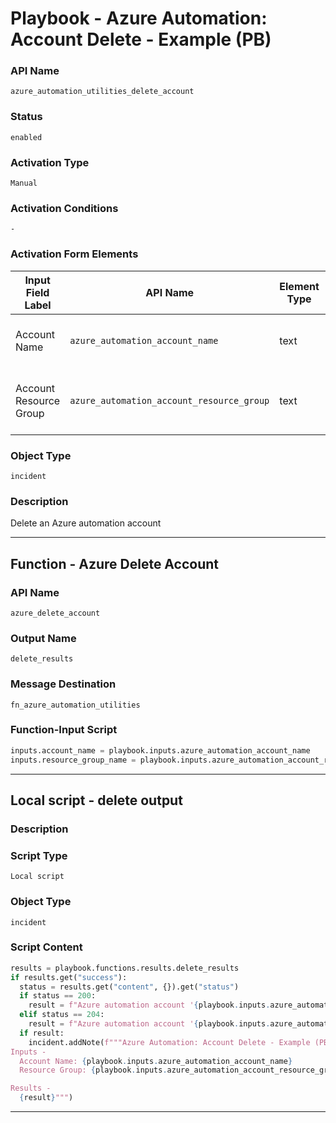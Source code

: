 <!--
    DO NOT MANUALLY EDIT THIS FILE
    THIS FILE IS AUTOMATICALLY GENERATED WITH resilient-sdk codegen
    Generated with resilient-sdk v50.1.262
-->

# Playbook - Azure Automation: Account Delete - Example (PB)

### API Name
`azure_automation_utilities_delete_account`

### Status
`enabled`

### Activation Type
`Manual`

### Activation Conditions
`-`

### Activation Form Elements
| Input Field Label | API Name | Element Type | Tooltip | Requirement |
| ----------------- | -------- | ------------ | ------- | ----------- |
| Account Name | `azure_automation_account_name` | text | Azure automation account name | Always |
| Account Resource Group | `azure_automation_account_resource_group` | text | Azure Automation account resource group | Always |

### Object Type
`incident`

### Description
Delete an Azure automation account


---
## Function - Azure Delete Account

### API Name
`azure_delete_account`

### Output Name
`delete_results`

### Message Destination
`fn_azure_automation_utilities`

### Function-Input Script
```python
inputs.account_name = playbook.inputs.azure_automation_account_name
inputs.resource_group_name = playbook.inputs.azure_automation_account_resource_group
```

---

## Local script - delete output

### Description


### Script Type
`Local script`

### Object Type
`incident`

### Script Content
```python
results = playbook.functions.results.delete_results
if results.get("success"):
  status = results.get("content", {}).get("status")
  if status == 200:
    result = f"Azure automation account '{playbook.inputs.azure_automation_account_name}' was deleted."
  elif status == 204:
    result = f"Azure automation account '{playbook.inputs.azure_automation_account_name}' not found."
  if result:
    incident.addNote(f"""Azure Automation: Account Delete - Example (PB)
Inputs -
  Account Name: {playbook.inputs.azure_automation_account_name}
  Resource Group: {playbook.inputs.azure_automation_account_resource_group}

Results -
  {result}""")
```

---

